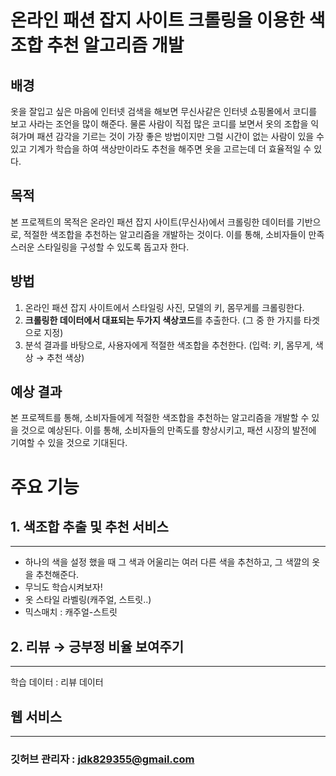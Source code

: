 # 온라인 패션 잡지 사이트 크롤링을 이용한 색조합 추천 알고리즘 개발

## 배경

옷을 잘입고 싶은 마음에 인터넷 검색을 해보면 무신사같은 인터넷 쇼핑몰에서 코디를 보고 사라는 조언을 많이 해준다. 물론 사람이 직접 많은 코디를 보면서 옷의 조합을 익혀가며 패션 감각을 기르는 것이 가장 좋은 방법이지만 그럴 시간이 없는 사람이 있을 수 있고 기계가 학습을 하여 색상만이라도 추천을 해주면 옷을 고르는데 더 효율적일 수 있다. 

## 목적

본 프로젝트의 목적은 온라인 패션 잡지 사이트(무신사)에서 크롤링한 데이터를 기반으로, 적절한 색조합을 추천하는 알고리즘을 개발하는 것이다. 이를 통해, 소비자들이 만족스러운 스타일링을 구성할 수 있도록 돕고자 한다.

## 방법

1. 온라인 패션 잡지 사이트에서 스타일링 사진, 모델의 키, 몸무게를 크롤링한다. 
2. **크롤링한 데이터에서 대표되는 두가지 색상코드**를 추출한다. (그 중 한 가지를 타겟으로 지정)  
3. 분석 결과를 바탕으로, 사용자에게 적절한 색조합을 추천한다. (입력: 키, 몸무게, 색상 → 추천 색상)

## 예상 결과

본 프로젝트를 통해, 소비자들에게 적절한 색조합을 추천하는 알고리즘을 개발할 수 있을 것으로 예상된다. 이를 통해, 소비자들의 만족도를 향상시키고, 패션 시장의 발전에 기여할 수 있을 것으로 기대된다.

# 주요 기능

## 1. 색조합 추출 및 추천 서비스

---

- 하나의 색을 설정 했을 때 그 색과 어울리는 여러 다른 색을 추천하고, 그 색깔의 옷을 추천해준다.
- 무늬도 학습시켜보자!
- 옷 스타일 라벨링(캐주얼, 스트릿..)
- 믹스매치 : 캐주얼-스트릿

## 2. 리뷰 → 긍부정 비율 보여주기

---

학습 데이터 : 리뷰 데이터 

## 웹 서비스

---

### 깃허브 관리자 : jdk829355@gmail.com